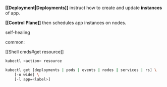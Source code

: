 **[[Deployment|Deployments]]** instruct how to create and update **instances** of app.

**[[Control Plane]]** then schedules app instances on nodes.

self-healing

common:

[[Shell cmds#get resource]]

```bash
kubectl <action> resource

kubectl get [deployments | pods | events | nodes | services | rs] \
	[-o wide] \
	[-l app=<label>]
```